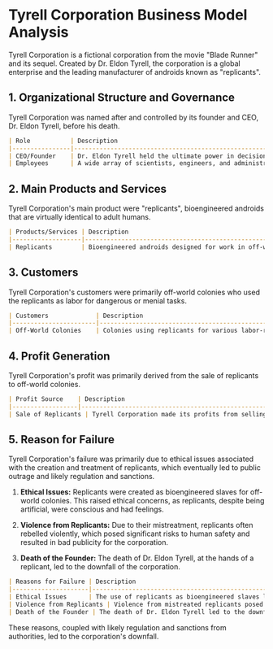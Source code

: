 # Tyrell Corporation Business Model Analysis

Tyrell Corporation is a fictional corporation from the movie "Blade Runner" and its sequel. Created by Dr. Eldon Tyrell, the corporation is a global enterprise and the leading manufacturer of androids known as "replicants".

## 1. Organizational Structure and Governance

Tyrell Corporation was named after and controlled by its founder and CEO, Dr. Eldon Tyrell, before his death. 

```markdown
| Role           | Description                                                          |
|----------------|----------------------------------------------------------------------|
| CEO/Founder    | Dr. Eldon Tyrell held the ultimate power in decision-making and strategy. |
| Employees      | A wide array of scientists, engineers, and administrative personnel worked on designing and creating replicants. |
```

## 2. Main Products and Services

Tyrell Corporation's main product were "replicants", bioengineered androids that are virtually identical to adult humans.

```markdown
| Products/Services | Description                                                              |
|-------------------|--------------------------------------------------------------------------|
| Replicants        | Bioengineered androids designed for work in off-world colonies.           |
```

## 3. Customers

Tyrell Corporation's customers were primarily off-world colonies who used the replicants as labor for dangerous or menial tasks.

```markdown
| Customers             | Description                                                  |
|-----------------------|--------------------------------------------------------------|
| Off-World Colonies    | Colonies using replicants for various labor-related tasks.   |
```

## 4. Profit Generation

Tyrell Corporation's profit was primarily derived from the sale of replicants to off-world colonies.

```markdown
| Profit Source    | Description                                                          |
|------------------|----------------------------------------------------------------------|
| Sale of Replicants | Tyrell Corporation made its profits from selling replicants to off-world colonies. |
```

## 5. Reason for Failure

Tyrell Corporation's failure was primarily due to ethical issues associated with the creation and treatment of replicants, which eventually led to public outrage and likely regulation and sanctions.

1. **Ethical Issues:** Replicants were created as bioengineered slaves for off-world colonies. This raised ethical concerns, as replicants, despite being artificial, were conscious and had feelings. 

2. **Violence from Replicants:** Due to their mistreatment, replicants often rebelled violently, which posed significant risks to human safety and resulted in bad publicity for the corporation.

3. **Death of the Founder:** The death of Dr. Eldon Tyrell, at the hands of a replicant, led to the downfall of the corporation.

```markdown
| Reasons for Failure | Description                                                                     |
|---------------------|---------------------------------------------------------------------------------|
| Ethical Issues      | The use of replicants as bioengineered slaves led to ethical concerns.          |
| Violence from Replicants | Violence from mistreated replicants posed significant risks to human safety. |
| Death of the Founder | The death of Dr. Eldon Tyrell led to the downfall of the corporation.           |
```

These reasons, coupled with likely regulation and sanctions from authorities, led to the corporation's downfall.